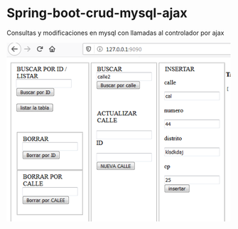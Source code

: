# Spring-boot-crud-mysql-ajax
Consultas y modificaciones en mysql con llamadas al controlador por ajax





![Alt text](https://github.com/carlfei/Spring-boot-crud-mysql-ajax/blob/master/25.PNG "Optional title")
